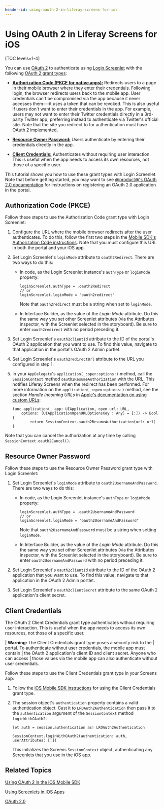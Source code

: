 ```yaml
---
header-id: using-oauth-2-in-liferay-screens-for-ios
---
```


# Using OAuth 2 in Liferay Screens for iOS

[TOC levels=1-4]

You can use [OAuth 2](https://oauth.net/2/) 
to authenticate using 
[Login Screenlet](/docs/7-1/reference/-/knowledge_base/r/loginscreenlet-for-ios) 
with the following 
[OAuth 2 grant types](https://oauth.net/2/grant-types/): 

-   [**Authorization Code (PKCE for native apps):**](https://oauth.net/2/grant-types/authorization-code/) 
    Redirects users to a page in their mobile browser where they enter their 
    credentials. Following login, the browser redirects users back to the mobile 
	app. User credentials can't be compromised via the app because it never
	accesses them---it uses a token that can be revoked. This is also useful if
	users don't want to enter their credentials in the app. For example, users
	may not want to enter their Twitter credentials directly in a 3rd-party
	Twitter app, preferring instead to authenticate via Twitter's official
	site. Note that the site you redirect to for authentication must have OAuth
	2 implemented. 

-   [**Resource Owner Password:**](https://oauth.net/2/grant-types/password/) 
    Users authenticate by entering their credentials directly in the app. 

-   [**Client Credentials:**](https://oauth.net/2/grant-types/client-credentials/)
    Authenticates without requiring user interaction. This is useful when the 
    app needs to access its own resources, not those of a specific user. 

This tutorial shows you how to use these grant types with Login Screenlet. Note 
that before getting started, you may want to see 
[@product@'s OAuth 2.0 documentation](/docs/7-1/deploy/-/knowledge_base/d/oauth-2-0) 
for instructions on registering an OAuth 2.0 application in the portal. 

## Authorization Code (PKCE)

Follow these steps to use the Authorization Code grant type with Login 
Screenlet: 

1.  Configure the URL where the mobile browser redirects after the user 
    authenticates. To do this, follow the first two steps in the 
    [Mobile SDK's Authorization Code instructions](/docs/7-1/tutorials/-/knowledge_base/t/using-oauth-2-in-the-ios-mobile-sdk#authorization-code-pkce). 
    Note that you must configure this URL in both the portal and your iOS app. 

2.  Set Login Screenlet's `loginMode` attribute to `oauth2Redirect`. There are
	two ways to do this: 

    -   In code, as the Login Screenlet instance's `authType` or `loginMode` 
        property:

            loginScreenlet.authType = .oauth2Redirect
            // or
            loginScreenlet.loginMode = "oauth2redirect"

        Note that `oauth2redirect` must be a string when set to `loginMode`. 

    -   In Interface Builder, as the value of the *Login Mode* attribute. Do 
        this the same way you set other Screenlet attributes (via the Attributes 
        inspector, with the Screenlet selected in the storyboard). Be sure to 
        enter `oauth2redirect` with no period preceding it. 

3.  Set Login Screenlet's `oauth2clientId` attribute to the ID of the portal's 
    OAuth 2 application that you want to use. To find this value, navigate to 
    that application in the portal's OAuth 2 Admin portlet. 

4.  Set Login Screenlet's `oauth2redirectUrl` attribute to the URL you 
    configured in step 1. 

5.  In your `AppDelegate`'s `application(_:open:options:)` method, call the 
    `SessionContext` method `oauth2ResumeAuthorization` with the URL. This 
    notifies Liferay Screens when the redirect has been performed. For more 
    information on the `application(_:open:options:)` method, see the section 
    *Handle Incoming URLs* in 
    [Apple's documentation on using custom URLs](https://developer.apple.com/documentation/uikit/core_app/communicating_with_other_apps_using_custom_urls): 

        func application(_ app: UIApplication, open url: URL, 
            options: [UIApplicationOpenURLOptionsKey : Any] = [:]) -> Bool {
                return SessionContext.oauth2ResumeAuthorization(url: url)
        }

Note that you can cancel the authorization at any time by calling 
`SessionContext.oauth2Cancel()`. 

## Resource Owner Password

Follow these steps to use the Resource Owner Password grant type with Login 
Screenlet: 

1.  Set Login Screenlet's `loginMode` attribute to `oauth2UsernameAndPassword`.
	There are two ways to do this: 

    -   In code, as the Login Screenlet instance's `authType` or `loginMode` 
        property:

            loginScreenlet.authType = .oauth2UsernameAndPassword
            // or
            loginScreenlet.loginMode = "oauth2UsernameAndPassword"

        Note that `oauth2UsernameAndPassword` must be a string when setting 
        `loginMode`. 

    -   In Interface Builder, as the value of the *Login Mode* attribute. Do 
        this the same way you set other Screenlet attributes (via the Attributes 
        inspector, with the Screenlet selected in the storyboard). Be sure to 
        enter `oauth2UsernameAndPassword` with no period preceding it. 

2.  Set Login Screenlet's `oauth2clientId` attribute to the ID of the OAuth
	2 application that you want to use. To find this value, navigate to that
	application in the OAuth 2 Admin portlet. 

3.  Set Login Screenlet's `oauth2clientSecret` attribute to the same OAuth 2 
    application's client secret. 

## Client Credentials

The OAuth 2 Client Credentials grant type authenticates without requiring user 
interaction. This is useful when the app needs to access its own resources, not 
those of a specific user. 

| **Warning:** The Client Credentials grant type poses a security risk to the
| portal. To authenticate without user credentials, the mobile app must contain
| the OAuth 2 application's client ID and client secret. Anyone who can access
| those values via the mobile app can also authenticate without user credentials.

Follow these steps to use the Client Credentials grant type in your Screens app: 

1.  Follow the 
    [iOS Mobile SDK instructions](/docs/7-1/tutorials/-/knowledge_base/t/using-oauth-2-in-the-ios-mobile-sdk#client-credentials) 
    for using the Client Credentials grant type. 

2.  The session object's `authentication` property contains a valid 
    authentication object. Cast it to `LROAuth2Authentication` then pass it to 
    the `authentication` argument of the `SessionContext` method 
    `loginWithOAuth2`: 

        let auth = session.authentication as! LROAuth2Authentication

        SessionContext.loginWithOAuth2(authentication: auth, userAttributes: [:])

    This initializes the Screens `SessionContext` object, authenticating any 
    Screenlets that you use in the iOS app. 

## Related Topics

[Using OAuth 2 in the iOS Mobile SDK](/docs/7-1/tutorials/-/knowledge_base/t/using-oauth-2-in-the-ios-mobile-sdk)

[Using Screenlets in iOS Apps](/docs/7-1/tutorials/-/knowledge_base/t/using-screenlets-in-ios-apps)

[OAuth 2.0](/docs/7-1/deploy/-/knowledge_base/d/oauth-2-0)
